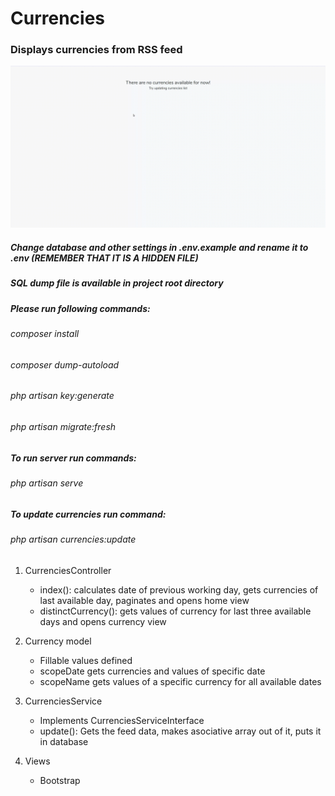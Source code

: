 # Currencies

### Displays currencies from RSS feed

![gif image showing usage](/currencies.gif)

##### Change database and other settings in .env.example and rename it to .env (REMEMBER THAT IT IS A HIDDEN FILE)
##### SQL dump file is available in project root directory
##### Please run following commands:
###### composer install
###### composer dump-autoload
###### php artisan key:generate
###### php artisan migrate:fresh
##### To run server run commands:
###### php artisan serve
##### To update currencies run command:
###### php artisan currencies:update


1. CurrenciesController
    * index(): calculates date of previous working day, gets currencies of last available day, paginates
    and opens home view
    * distinctCurrency(): gets values of currency for last three available days and opens currency view

1. Currency model
    * Fillable values defined
    * scopeDate gets currencies and values of specific date
    * scopeName gets values of a specific currency for all available dates
    
1. CurrenciesService
    * Implements CurrenciesServiceInterface
    * update(): Gets the feed data, makes asociative array out of it, puts it in database
   
1. Views
    * Bootstrap
